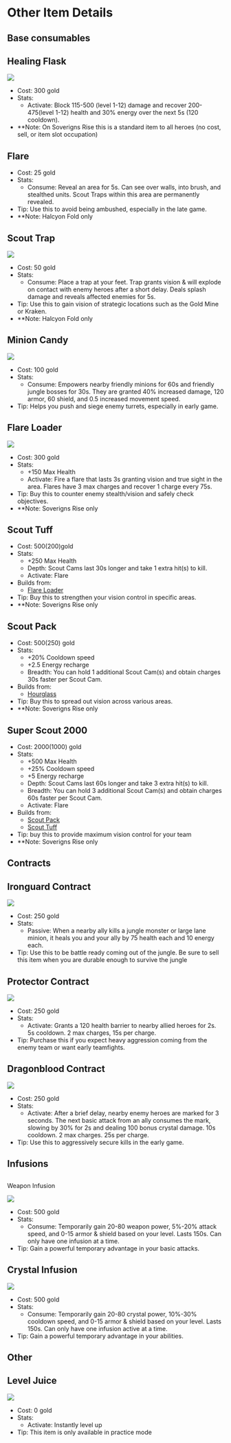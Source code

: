 # Other Item Details

## Base consumables

## Healing Flask

![](../.gitbook/assets/image%20%2865%29.png)

* Cost: 300 gold
* Stats:
  * Activate: Block 115-500 \(level 1-12\) damage and recover 200-475\(level 1-12\) health and 30% energy over the next 5s \(120 cooldown\).
* \*\*Note: On Soverigns Rise this is a standard item to all heroes \(no cost, sell, or item slot occupation\)

## Flare

* Cost: 25 gold
* Stats:
  * Consume: Reveal an area for 5s. Can see over walls, into brush, and stealthed units. Scout Traps within this area are permanently revealed.
* Tip: Use this to avoid being ambushed, especially in the late game.
* \*\*Note: Halcyon Fold only

## Scout Trap

![](../.gitbook/assets/scout-trap.png)

* Cost: 50 gold
* Stats:
  * Consume: Place a trap at your feet. Trap grants vision & will explode on contact with enemy heroes after a short delay. Deals splash damage and reveals affected enemies for 5s.
* Tip: Use this to gain vision of strategic locations such as the Gold Mine or Kraken.
* \*\*Note: Halcyon Fold only

## Minion Candy

![](../.gitbook/assets/minion-candy%20%281%29.png)

* Cost: 100 gold
* Stats:
  * Consume: Empowers nearby friendly minions for 60s and friendly jungle bosses for 30s. They are granted 40% increased damage, 120 armor, 60 shield, and 0.5 increased movement speed.
* Tip: Helps you push and siege enemy turrets, especially in early game.

## Flare Loader

![](../.gitbook/assets/flare-gun.png)

* Cost: 300 gold
* Stats:
  * +150 Max Health
  * Activate: Fire a flare that lasts 3s granting vision and true sight in the area. Flares have 3 max charges and recover 1 charge every 75s.
* Tip: Buy this to counter enemy stealth/vision and safely check objectives.
* \*\*Note: Soverigns Rise only

## Scout Tuff

* Cost: 500\(200\)gold
* Stats:
  * +250 Max Health
  * Depth: Scout Cams last 30s longer and take 1 extra hit\(s\) to kill. 
  * Activate: Flare
* Builds from:
  * [Flare Loader](untitled-1.md#flare-loader)
* Tip: Buy this to strengthen your vision control in specific areas.
* \*\*Note: Soverigns Rise only

## Scout Pack

* Cost: 500\(250\) gold
* Stats:
  * +20% Cooldown speed
  * +2.5 Energy recharge
  * Breadth: You can hold 1 additional Scout Cam\(s\) and obtain charges 30s faster per Scout Cam.
* Builds from:
  * [Hourglass](crystal-item-details.md#hourglass)
* Tip: Buy this to spread out vision across various areas. 
* \*\*Note: Soverigns Rise only

## Super Scout 2000

* Cost: 2000\(1000\) gold
* Stats:
  * +500 Max Health
  * +25% Cooldown speed
  * +5 Energy recharge
  * Depth: Scout Cams last 60s longer and take 3 extra hit\(s\) to kill. 
  * Breadth: You can hold 3 additional Scout Cam\(s\) and obtain charges 60s faster per Scout Cam.
  * Activate: Flare
* Builds from:
  * [Scout Pack    ](untitled-1.md#scout-pack)
  * [Scout Tuff    ](untitled-1.md#scout-tuff)
* Tip: buy this to provide maximum vision control for your team
* \*\*Note: Soverigns Rise only

## Contracts

## Ironguard Contract

![](../.gitbook/assets/ironguard-contract%20%281%29.png)

* Cost: 250 gold
* Stats:
  * Passive: When a nearby ally kills a jungle monster or large lane minion, it heals you and your ally by 75 health each and 10 energy each.
* Tip: Use this to be battle ready coming out of the jungle. Be sure to sell this item when you are durable enough to survive the jungle

## Protector Contract

![](../.gitbook/assets/protector-contract.png)

*  Cost: 250 gold
* Stats:
  * Activate: Grants a 120 health barrier to nearby allied heroes for 2s. 5s cooldown. 2 max charges, 15s per charge.
* Tip: Purchase this if you expect heavy aggression coming from the enemy team or want early teamfights.

## Dragonblood Contract

![](../.gitbook/assets/dragonblood-contract.png)

*  Cost: 250 gold
* Stats:
  * Activate: After a brief delay, nearby enemy heroes are marked for 3 seconds. The next basic attack from an ally consumes the mark, slowing by 30% for 2s and dealing 100 bonus crystal damage. 10s cooldown. 2 max charges. 25s per charge.
* Tip: Use this to aggressively secure kills in the early game.

## Infusions

## Weapon Infusion

![](../.gitbook/assets/weapon-infusion%20%281%29.png)

* Cost: 500 gold
* Stats:
  * Consume: Temporarily gain 20-80 weapon power, 5%-20% attack speed, and 0-15 armor & shield based on your level. Lasts 150s. Can only have one infusion at a time.
* Tip: Gain a powerful temporary advantage in your basic attacks.

## Crystal Infusion

![](../.gitbook/assets/crystal-infusion.png)

* Cost: 500 gold
* Stats:
  * Consume: Temporarily gain 20-80 crystal power, 10%-30% cooldown speed, and 0-15 armor & shield based on your level. Lasts 150s. Can only have one infusion active at a time.
* Tip: Gain a powerful temporary advantage in your abilities.

## Other

## Level Juice

![](../.gitbook/assets/level-juice.png)

* Cost: 0 gold
* Stats:
  * Activate: Instantly level up
* Tip: This item is only available in practice mode

